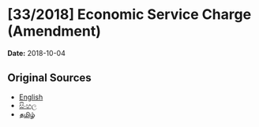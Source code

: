 # [33/2018] Economic Service Charge (Amendment)

**Date:** 2018-10-04

## Original Sources

- [English](https://documents.gov.lk/view/acts/2018/10/33-2018_E.pdf)
- [සිංහල](https://documents.gov.lk/view/acts/2018/10/33-2018_S.pdf)
- [தமிழ்](https://documents.gov.lk/view/acts/2018/10/33-2018_T.pdf)
